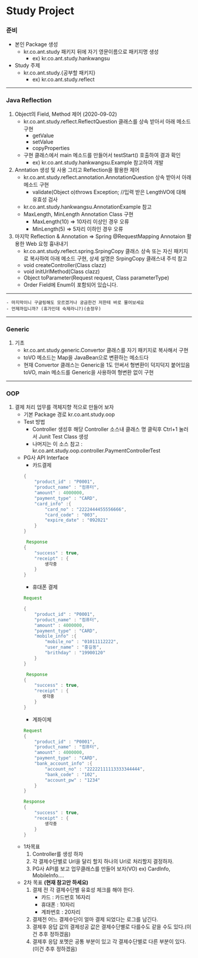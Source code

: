 # Study Project

### 준비

 - 본인 Package 생성
    - kr.co.ant.study 패키지 뒤에 자기 영문이름으로 패키지명 생성
        - ex) kr.co.ant.study.hankwangsu
 - Study 주제
    - kr.co.ant.study.{공부할 패키지}
        - ex) kr.co.ant.study.reflect
---
### Java Reflection
 
1. Object의 Field, Method 제어 (2020-09-02)
    - kr.co.ant.study.reflect.ReflectQuestion 클래스를 상속 받아서 아래 메소드 구현
        - getValue
        - setValue
        - copyProperties
    - 구현 클래스에서 main 메소드를 만들어서 testStart() 호출하여 결과 확인
        - ex) kr.co.ant.study.hankwangsu.Example 참고하여 개발
2. Anntation 생성 및 사용 그리고 Reflection을 활용한 제어
    - kr.co.ant.study.reflect.annotation.AnnotationQuestion 상속 받아서 아래 메소드 구현
        - validate(Object o)throws Exception; //입력 받은 LengthVO에 대해 유효성 검사
    - kr.co.ant.study.hankwangsu.AnnotationExample 참고
    - MaxLength, MinLength Annotation Class 구현
        - MaxLength(10) => 10자리 이상인 경우 오류
        - MinLength(5) => 5자리 이하인 경우 오류
3. 마지막 Reflection & Annotation => Spring @RequestMapping Annotaion 활용한 Web 요청 흉내내기
    - kr.co.ant.study.reflect.spring.SrpingCopy 클래스 상속 또는 자신 패키지로 복사하여 아래 메소드 구현, 상세 설명은 SrpingCopy 클래스내 주석 참고
    - void createController(Class clazz)
    - void initUrlMethod(Class clazz)
    - Object toParameter(Request request, Class parameterType)
    - Order Field에 Enum이 포함되어 있습니다.
---
    - 마지막이니 구글링해도 모르겠거나 궁금한건 저한테 바로 물어보세요
    - 언제까입니까? (휴가인데 숙제라니?)(송정우)
---
### Generic

1. 기초
    - kr.co.ant.study.generic.Convertor 클래스를 자기 패키지로 복사해서 구현
    - toVO 메소드는 Map을 JavaBean으로 변환하는 메소드다
    - 현재 Convertor 클래스는 Generic을 1도 안써서 형변환이 덕지덕지 붙어있음 toVO, main 메소드를 Generic을 사용하여 형변환 없이 구현
---
### OOP
1. 결제 처리 업무를 객체지향 적으로 만들어 보자
    - 기본 Package 경로 kr.co.ant.study.oop
    - Test 방법
        - Controller 생성후 해당 Controller 소스내 클래스 명 클릭후 Ctrl+1 눌러서 Junit Test Class 생성
        - 나머지는 이 소스 참고 : kr.co.ant.study.oop.controller.PaymentControllerTest
    - PG사 API Interface
        - 카드결제
        ```java
        {
            "product_id" : "P0001",
            "product_name" : "컴퓨터",
            "amount" : 4000000,
            "payment_type" : "CARD",
            "card_info" :{
                "card_no" : "2222444455556666",
                "card_code" : "003",
                "expire_date" : "092021"
            }
        }
        
         Response
        {
            "success" : true,
            "receipt" : {
                생각중
            }
        }
        ```
        - 휴대폰 결제
        ```java
        Request
        
        {
            "product_id" : "P0001",
            "product_name" : "컴퓨터",
            "amount" : 4000000,
            "payment_type" : "CARD",
            "mobile_info" :{
                "mobile_no" : "01011112222",
                "user_name" : "홍길동",
                "brithday" : "19900120"
            }
        }
        
         Response
        {
            "success" : true,
            "receipt" : {
               생각중 
            }
        }
        ```
        - 계좌이체
        ```java
        Request
        {
            "product_id" : "P0001",
            "product_name" : "컴퓨터",
            "amount" : 4000000,
            "payment_type" : "CARD",
            "bank_account_info" :{
                "account_no" : "22222111113333344444",
                "bank_code" : "102",
                "account_pw" : "1234"
            }
        }
        
        Response
        {
            "success" : true,
            "receipt" : {
                생각중
            }
        }
        ```
    - 1차목표
        1. Controller를 생성 하자
        2. 각 결제수단별로 Url을 달리 할지 하나의 Url로 처리할지 결정하자.
        3. PG사 API를 보고 업무클래스를 만들어 보자(VO)
          ex) CardInfo, MobileInfo....
    - 2차 목표 **(현재 참고만 하세요)**
        1. 결제 전 각 결제수단별 유효성 체크를 해야 한다.
            - 카드 : 카드번호 16자리
            - 휴대폰 : 10자리
            - 계좌번호 : 20자리
        2. 결제전 어느 결제수단이 얼마 결제 되었다는 로그를 남긴다.
        3. 결제후 응답 값의 결제성공 값은 결제수단별로 다를수도 같을 수도 있다.(이건 추후 정하겠음)
        4. 결제후 응답 포멧은 공통 부분이 있고 각 결제수단별로 다른 부분이 있다.(이건 추후 정하겠음)
            
    
    